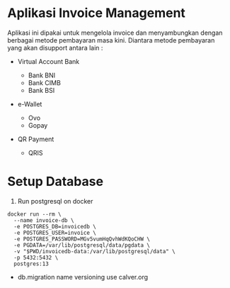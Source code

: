 # Aplikasi Invoice Management #

Aplikasi ini dipakai untuk mengelola invoice dan menyambungkan dengan berbagai metode pembayaran masa kini.
Diantara metode pembayaran yang akan disupport antara lain :

* Virtual Account Bank

  * Bank BNI
  * Bank CIMB
  * Bank BSI

* e-Wallet

  * Ovo
  * Gopay

* QR Payment

  * QRIS


# Setup Database #

1. Run postgresql on docker
 
  ```
  docker run --rm \
    --name invoice-db \
    -e POSTGRES_DB=invoicedb \
    -e POSTGRES_USER=invoice \
    -e POSTGRES_PASSWORD=MGv5vumHqQvhWdKQoCHW \
    -e PGDATA=/var/lib/postgresql/data/pgdata \
    -v "$PWD/invoicedb-data:/var/lib/postgresql/data" \
    -p 5432:5432 \
    postgres:13  
  ```

* db.migration name versioning use calver.org

